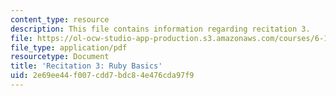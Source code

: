 ```yaml
---
content_type: resource
description: This file contains information regarding recitation 3.
file: https://ol-ocw-studio-app-production.s3.amazonaws.com/courses/6-170-software-studio-spring-2013/2e69ee44f007cdd7bdc84e476cda97f9_MIT6_170S13_rec3-Ruby.pdf
file_type: application/pdf
resourcetype: Document
title: 'Recitation 3: Ruby Basics'
uid: 2e69ee44-f007-cdd7-bdc8-4e476cda97f9
---
```

